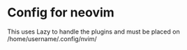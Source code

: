 # Config for neovim

This uses Lazy to handle the plugins and must be placed on /home/username/.config/nvim/
